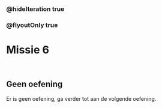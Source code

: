 ### @hideIteration true
### @flyoutOnly true
# Missie 6
```blocks

```

```template

```

## Geen oefening
Er is geen oefening, ga verder tot aan de volgende oefening.

